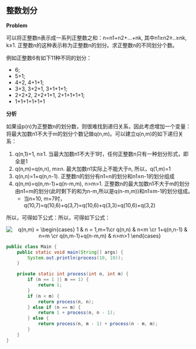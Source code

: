 ## 整数划分

**Problem**

可以将正整数n表示成一系列正整数之和：n=n1+n2+...+nk, 其中n1≥n2≥..≥nk, k≥1. 正整数n的这种表示称为正整数n的划分。求正整数n的不同划分个数。

例如正整数6有如下11种不同的划分：

- 6;
- 5+1;
- 4+2, 4+1+1;
- 3+3, 3+2+1, 3+1+1+1;
- 2+2+2, 2+2+1+1, 2+1+1+1+1;
- 1+1+1+1+1+1

**分析**

如果设p(n)为正整数n的划分数，则很难找到递归关系，因此考虑增加一个变量：将最大加数n1不大于m的划分个数记做q(n,m)。可以建立q(n,m)的如下递归关系：

1. q(n,1)=1, n≥1. 当最大加数n1不大于1时，任何正整数n只有一种划分形式，即全是1
2. q(n,m)=q(n,n), m≥n. 最大加数n1实际上不能大于n, 所以，q(1,m)=1
3. q(n,n)=1+q(n,n-1). 正整数n的划分有n1=n的划分和n1≤n-1的划分组成
4. q(n,m)=q(n,m-1)+q(n-m,m), n>m>1. 正整数n的最大加数n1不大于m的划分由n1=m的划分(此时剩下的和为n-m,所以是q(n-m,m))和n1≤m-1的划分组成。
   - 当n=10, m=7时，q(10,7)=q(10,6)+q(3,7)=q(10,6)+q(3,3)=q(10,6)+q(3,2)

所以，可得如下公式：所以，可得如下公式：<div align=center><img src="http://latex.codecogs.com/gif.latex?q(n,m)&space;=&space;\begin{cases}&space;1&space;&&space;n&space;=&space;1,m=1\cr&space;q(n,n)&space;&&space;n<m&space;\cr&space;1&plus;q(n,n-1)&space;&&space;n=m&space;\cr&space;q(n,m-1)&plus;q(n-m,m)&space;&&space;n>m>1&space;\end{cases}" title="q(n,m) = \begin{cases} 1 & n = 1,m=1\cr q(n,n) & n<m \cr 1+q(n,n-1) & n=m \cr q(n,m-1)+q(n-m,m) & n>m>1 \end{cases}" /></div>

```java
public class Main { 
    public static void main(String[] args) {
        System.out.println(process(10, 10));
    }

    private static int process(int n, int m) {
        if (n == 1 || m == 1) {
            return 1;
        }
        if (n < m) {
            return process(n, n);
        } else if (n == m) {
            return 1 + process(n, n - 1);
        } else {
            return process(n, m - 1) + process(n - m, m);
        }
    }
}
```





